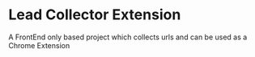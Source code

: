 # Lead Collector Extension
 A FrontEnd only based project which collects urls and can be used as a Chrome Extension 
